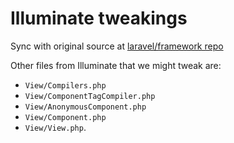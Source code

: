 # Illuminate tweakings

Sync with original source at [laravel/framework repo](https://github.com/laravel/framework)

Other files from Illuminate that we might tweak are:

- `View/Compilers.php`
- `View/ComponentTagCompiler.php`
- `View/AnonymousComponent.php`
- `View/Component.php`
- `View/View.php`.
